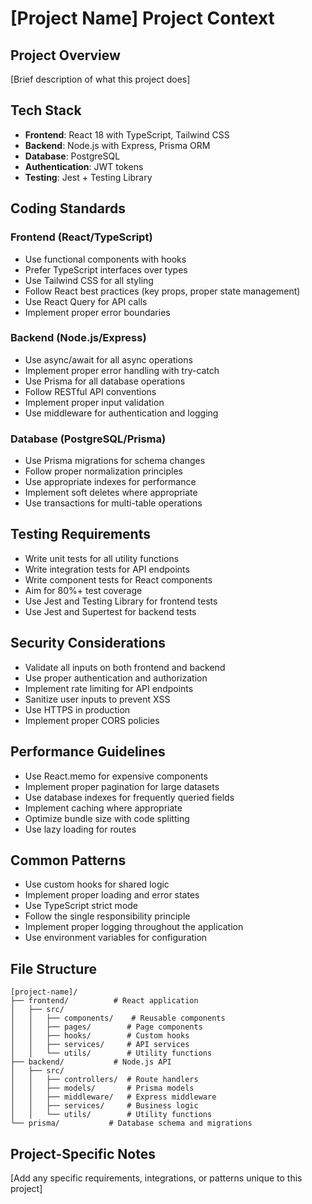 # [Project Name] Project Context

## Project Overview

[Brief description of what this project does]

## Tech Stack

- **Frontend**: React 18 with TypeScript, Tailwind CSS
- **Backend**: Node.js with Express, Prisma ORM
- **Database**: PostgreSQL
- **Authentication**: JWT tokens
- **Testing**: Jest + Testing Library

## Coding Standards

### Frontend (React/TypeScript)

- Use functional components with hooks
- Prefer TypeScript interfaces over types
- Use Tailwind CSS for all styling
- Follow React best practices (key props, proper state management)
- Use React Query for API calls
- Implement proper error boundaries

### Backend (Node.js/Express)

- Use async/await for all async operations
- Implement proper error handling with try-catch
- Use Prisma for all database operations
- Follow RESTful API conventions
- Implement proper input validation
- Use middleware for authentication and logging

### Database (PostgreSQL/Prisma)

- Use Prisma migrations for schema changes
- Follow proper normalization principles
- Use appropriate indexes for performance
- Implement soft deletes where appropriate
- Use transactions for multi-table operations

## Testing Requirements

- Write unit tests for all utility functions
- Write integration tests for API endpoints
- Write component tests for React components
- Aim for 80%+ test coverage
- Use Jest and Testing Library for frontend tests
- Use Jest and Supertest for backend tests

## Security Considerations

- Validate all inputs on both frontend and backend
- Use proper authentication and authorization
- Implement rate limiting for API endpoints
- Sanitize user inputs to prevent XSS
- Use HTTPS in production
- Implement proper CORS policies

## Performance Guidelines

- Use React.memo for expensive components
- Implement proper pagination for large datasets
- Use database indexes for frequently queried fields
- Implement caching where appropriate
- Optimize bundle size with code splitting
- Use lazy loading for routes

## Common Patterns

- Use custom hooks for shared logic
- Implement proper loading and error states
- Use TypeScript strict mode
- Follow the single responsibility principle
- Implement proper logging throughout the application
- Use environment variables for configuration

## File Structure

```
[project-name]/
├── frontend/          # React application
│   ├── src/
│   │   ├── components/    # Reusable components
│   │   ├── pages/        # Page components
│   │   ├── hooks/        # Custom hooks
│   │   ├── services/     # API services
│   │   └── utils/        # Utility functions
├── backend/           # Node.js API
│   ├── src/
│   │   ├── controllers/  # Route handlers
│   │   ├── models/       # Prisma models
│   │   ├── middleware/   # Express middleware
│   │   ├── services/     # Business logic
│   │   └── utils/        # Utility functions
└── prisma/           # Database schema and migrations
```

## Project-Specific Notes

[Add any specific requirements, integrations, or patterns unique to this project]
